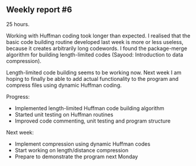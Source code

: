 ## Weekly report #6

25 hours.

Working with Huffman coding took longer than expected.
I realised that the basic code building routine developed last week
is more or less useless, because it creates arbitrarily long
codewords. I found the package-merge algorithm for building
length-limited codes (Sayood: Introduction to data compression).

Length-limited code building seems to be working now.
Next week I am hoping to finally be able to add actual functionality
to the program and compress files using dynamic Huffman coding.

Progress:
* Implemented length-limited Huffman code building algorithm
* Started unit testing on Huffman routines
* Improved code commenting, unit testing and program structure

Next week:
* Implement compression using dynamic Huffman codes
* Start working on length/distance compression
* Prepare to demonstrate the program next Monday
